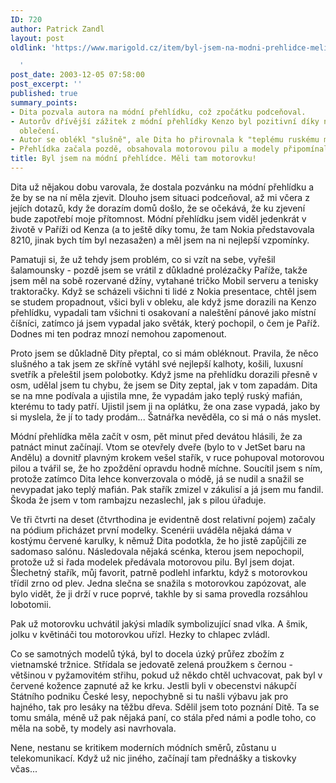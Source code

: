 ```yaml
---
ID: 720
author: Patrick Zandl
layout: post
oldlink: 'https://www.marigold.cz/item/byl-jsem-na-modni-prehlidce-meli-tam-motorovku

  '
post_date: 2003-12-05 07:58:00
post_excerpt: ''
published: true
summary_points:
- Dita pozvala autora na módní přehlídku, což zpočátku podceňoval.
- Autorův dřívější zážitek z módní přehlídky Kenzo byl pozitivní díky neformálnímu
  oblečení.
- Autor se oblékl "slušně", ale Dita ho přirovnala k "teplému ruskému mafiánovi".
- Přehlídka začala pozdě, obsahovala motorovou pilu a modely připomínaly zboží z tržnice.
title: Byl jsem na módní přehlídce. Měli tam motorovku!
---
```


<p>
Dita už nějakou dobu varovala, že dostala pozvánku na módní přehlídku a že by se na ní měla zjevit. Dlouho jsem situaci podceňoval, až mi včera z jejích dotazů, kdy že dorazím domů došlo, že se očekává, že ku zjevení bude zapotřebí moje přítomnost. Módní přehlídku jsem viděl jedenkrát v životě v Paříži od Kenza (a to ještě díky tomu, že tam Nokia představovala 8210, jinak bych tím byl nezasažen) a měl jsem na ni nejlepší vzpomínky. </p>

<p>
Pamatuji si, že už tehdy jsem problém, co si vzít na sebe, vyřešil šalamounsky - pozdě jsem se vrátil z důkladné prolézačky Paříže, takže jsem měl na sobě rozervané džíny, vytahané tričko Mobil serveru a tenisky traktoračky. Když se scházeli všichni ti lidé z Nokia presentace, chtěl jsem se studem propadnout, všici byli v obleku, ale když jsme dorazili na Kenzo přehlídku, vypadali tam všichni ti osakovaní a naleštění pánové jako místní číšníci, zatímco já jsem vypadal jako světák, který pochopil, o čem je Paříž. Dodnes mi ten podraz mnozí nemohou zapomenout. </p>

<p>
Proto jsem se důkladně Dity přeptal, co si mám obléknout. Pravila, že něco slušného a tak jsem ze skříně vytáhl své nejlepší kalhoty, košili, luxusní svetřík a přeleštil jsem polobotky. Když jsme na přehlídku dorazili přesně v osm, udělal jsem tu chybu, že jsem se Dity zeptal, jak v tom zapadám. Dita se na mne podívala a ujistila mne, že vypadám jako teplý ruský mafián, kterému to tady patří. Ujistil jsem ji na oplátku, že ona zase vypadá, jako by si myslela, že jí to tady prodám... Šatnářka nevěděla, co si má o nás myslet. </p>

<p>
Módní přehlídka měla začít v osm, pět minut před devátou hlásili, že za patnáct minut začínají. Vtom se otevřely dveře (bylo to v JetSet baru na Andělu) a dovnitř plavným krokem vešel stařík, v ruce pohupoval motorovou pilou a tvářil se, že ho zpoždění opravdu hodně míchne. Soucítil jsem s ním, protože zatímco Dita lehce konverzovala o módě, já se nudil a snažil se nevypadat jako teplý mafián. Pak stařík zmizel v zákulisí a já jsem mu fandil. Škoda že jsem v tom rambajzu nezaslechl, jak s pilou úřaduje. </p>

<p>
Ve tři čtvrti na deset (čtvrthodina je evidentně dost relativní pojem) začaly na pódium přicházet první modelky. Scenérii uváděla nějaká dáma v kostýmu červené karulky, k němuž Dita podotkla, že ho jistě zapůjčili ze sadomaso salónu. Následovala nějaká scénka, kterou jsem nepochopil, protože už si řada modelek předávala motorovou pilu. Byl jsem dojat. Šlechetný stařík, můj favorit, patrně podlehl infarktu, když s motorovkou třídil zrno od plev. Jedna slečna se snažila s motorovkou zapózovat, ale bylo vidět, že ji drží v ruce poprvé, takhle by si sama provedla rozsáhlou lobotomii. </p>

<p>
Pak už motorovku uchvátil jakýsi mladík symbolizující snad vlka. A šmik, jolku v květináči tou motorovkou uřízl. Hezky to chlapec zvládl. </p>

<p>
Co se samotných modelů týká, byl to docela úzký průřez zbožím z vietnamské tržnice. Střídala se jedovatě zelená proužkem s černou - většinou v pyžamovitém střihu, pokud už někdo chtěl uchvacovat, pak byl v červené kožence zapnuté až ke krku.&#160;Jestli byli v obecenstvi nákupčí Státního podniku České lesy, nepochybně si tu našli výbavu jak pro hajného, tak pro lesáky na těžbu dřeva. Sdělil jsem toto poznání Ditě. Ta se tomu smála, méně už pak nějaká paní, co stála před námi a podle toho, co měla na sobě, ty modely asi navrhovala. </p>

<p>
Nene, nestanu se kritikem moderních módních směrů, zůstanu u telekomunikací. Když už nic jiného, začínají tam přednášky a tiskovky včas...</p>